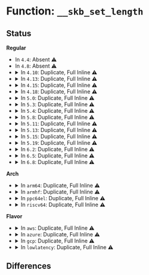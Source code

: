 # Function: <code>__skb_set_length</code>

## Status
<b>Regular</b>
<ul>
<li>
In <code>4.4</code>: Absent ⚠️
</li>
<li>
In <code>4.8</code>: Absent ⚠️
</li>
<li>
<details>
<summary>In <code>4.10</code>: Duplicate, Full Inline ⚠️</summary>

**Collision:** Static Duplication

**Inline:** Full

**Transformation:** False

**Instances:**

```
In net/core/skbuff.c (ffffffff8179d9cd)
Location: include/linux/skbuff.h:2315
Inline: True
Inline callers:
  - net/core/skbuff.c:pskb_extract
  - net/core/skbuff.c:skb_checksum_trimmed
  - net/core/skbuff.c:skb_segment
  - net/core/skbuff.c:___pskb_trim
```
```
In net/core/filter.c (ffffffff817cb609)
Location: include/linux/skbuff.h:2315
Inline: True
Inline callers:
  - net/core/filter.c:bpf_skb_change_tail
  - net/core/filter.c:bpf_skb_change_tail
```
```
In net/ipv4/ip_input.c (ffffffff817f5041)
Location: include/linux/skbuff.h:2315
Inline: True
Inline callers:
  - net/ipv4/ip_input.c:ip_rcv
```
```
In net/ipv4/ip_fragment.c (ffffffff817f5db3)
Location: include/linux/skbuff.h:2315
Inline: True
Inline callers:
  - net/ipv4/ip_fragment.c:ip_defrag
```
```
In net/ipv4/ip_output.c (ffffffff817fadb6)
Location: include/linux/skbuff.h:2315
Inline: True
Inline callers:
  - net/ipv4/ip_output.c:ip_append_page
```
```
In net/ipv4/tcp.c (ffffffff81806453)
Location: include/linux/skbuff.h:2315
Inline: True
Inline callers:
  - net/ipv4/tcp.c:tcp_sendmsg
```
```
In net/ipv4/udp.c (ffffffff81828a6c)
Location: include/linux/skbuff.h:2315
Inline: True
Inline callers:
  - net/ipv4/udp.c:__udp4_lib_rcv
```
```
In net/ipv6/ip6_output.c (ffffffff81864d6c)
Location: include/linux/skbuff.h:2315
Inline: True
```
```
In net/ipv6/ip6_input.c (ffffffff81867c30)
Location: include/linux/skbuff.h:2315
Inline: True
Inline callers:
  - net/ipv6/ip6_input.c:ipv6_rcv
```
```
In net/ipv6/udp.c (ffffffff818846b1)
Location: include/linux/skbuff.h:2315
Inline: True
Inline callers:
  - net/ipv6/udp.c:__udp6_lib_rcv
```
```
In net/ipv6/reassembly.c (ffffffff8188ef8f)
Location: include/linux/skbuff.h:2315
Inline: True
Inline callers:
  - net/ipv6/reassembly.c:ipv6_frag_rcv
```
```
In net/ipv6/exthdrs.c (ffffffff81893d3d)
Location: include/linux/skbuff.h:2315
Inline: True
Inline callers:
  - net/ipv6/exthdrs.c:ipv6_hop_jumbo
```
```
In net/packet/af_packet.c (ffffffff818aea4e)
Location: include/linux/skbuff.h:2315
Inline: True
Inline callers:
  - net/packet/af_packet.c:packet_rcv
```
</details>
</li>
<li>
<details>
<summary>In <code>4.13</code>: Duplicate, Full Inline ⚠️</summary>

**Collision:** Static Duplication

**Inline:** Full

**Transformation:** False

**Instances:**

```
In net/core/skbuff.c (ffffffff817be77d)
Location: include/linux/skbuff.h:2364
Inline: True
Inline callers:
  - net/core/skbuff.c:pskb_extract
  - net/core/skbuff.c:skb_checksum_trimmed
  - net/core/skbuff.c:skb_segment
  - net/core/skbuff.c:___pskb_trim
```
```
In net/core/filter.c (ffffffff817eae29)
Location: include/linux/skbuff.h:2364
Inline: True
Inline callers:
  - net/core/filter.c:bpf_skb_change_tail
  - net/core/filter.c:bpf_skb_change_tail
```
```
In net/ipv4/ip_input.c (ffffffff818154d0)
Location: include/linux/skbuff.h:2364
Inline: True
Inline callers:
  - net/ipv4/ip_input.c:ip_rcv
```
```
In net/ipv4/ip_fragment.c (ffffffff81816388)
Location: include/linux/skbuff.h:2364
Inline: True
Inline callers:
  - net/ipv4/ip_fragment.c:ip_defrag
```
```
In net/ipv4/ip_output.c (ffffffff8181b193)
Location: include/linux/skbuff.h:2364
Inline: True
Inline callers:
  - net/ipv4/ip_output.c:ip_append_page
```
```
In net/ipv4/tcp.c (ffffffff81826b05)
Location: include/linux/skbuff.h:2364
Inline: True
Inline callers:
  - net/ipv4/tcp.c:tcp_sendmsg
```
```
In net/ipv4/udp.c (ffffffff81849d6a)
Location: include/linux/skbuff.h:2364
Inline: True
Inline callers:
  - net/ipv4/udp.c:__udp4_lib_rcv
```
```
In net/ipv6/ip6_output.c (ffffffff8188874e)
Location: include/linux/skbuff.h:2364
Inline: True
```
```
In net/ipv6/ip6_input.c (ffffffff8188c449)
Location: include/linux/skbuff.h:2364
Inline: True
Inline callers:
  - net/ipv6/ip6_input.c:ipv6_rcv
```
```
In net/ipv6/udp.c (ffffffff818aaa67)
Location: include/linux/skbuff.h:2364
Inline: True
Inline callers:
  - net/ipv6/udp.c:__udp6_lib_rcv
```
```
In net/ipv6/reassembly.c (ffffffff818b5556)
Location: include/linux/skbuff.h:2364
Inline: True
Inline callers:
  - net/ipv6/reassembly.c:ipv6_frag_rcv
```
```
In net/ipv6/exthdrs.c (ffffffff818ba2a7)
Location: include/linux/skbuff.h:2364
Inline: True
Inline callers:
  - net/ipv6/exthdrs.c:ipv6_hop_jumbo
```
```
In net/packet/af_packet.c (ffffffff818d3799)
Location: include/linux/skbuff.h:2364
Inline: True
Inline callers:
  - net/packet/af_packet.c:packet_rcv
```
</details>
</li>
<li>
<details>
<summary>In <code>4.15</code>: Duplicate, Full Inline ⚠️</summary>

**Collision:** Static Duplication

**Inline:** Full

**Transformation:** False

**Instances:**

```
In drivers/net/tun.c (ffffffff816ff2a5)
Location: include/linux/skbuff.h:2451
Inline: True
Inline callers:
  - drivers/net/tun.c:tun_get_user
```
```
In net/core/skbuff.c (ffffffff81837ef9)
Location: include/linux/skbuff.h:2451
Inline: True
Inline callers:
  - net/core/skbuff.c:pskb_extract
  - net/core/skbuff.c:skb_checksum_trimmed
  - net/core/skbuff.c:skb_segment
  - net/core/skbuff.c:___pskb_trim
  - net/core/skbuff.c:skb_trim
```
```
In net/core/filter.c (ffffffff81867908)
Location: include/linux/skbuff.h:2451
Inline: True
Inline callers:
  - net/core/filter.c:bpf_skb_change_tail
  - net/core/filter.c:bpf_skb_change_tail
```
```
In net/ipv4/ip_input.c (ffffffff8189469c)
Location: include/linux/skbuff.h:2451
Inline: True
Inline callers:
  - net/ipv4/ip_input.c:ip_rcv
```
```
In net/ipv4/ip_fragment.c (ffffffff81895541)
Location: include/linux/skbuff.h:2451
Inline: True
Inline callers:
  - net/ipv4/ip_fragment.c:ip_defrag
```
```
In net/ipv4/ip_output.c (ffffffff8189a156)
Location: include/linux/skbuff.h:2451
Inline: True
Inline callers:
  - net/ipv4/ip_output.c:ip_append_page
```
```
In net/ipv4/tcp.c (ffffffff818a4a59)
Location: include/linux/skbuff.h:2451
Inline: True
Inline callers:
  - net/ipv4/tcp.c:tcp_sendmsg_locked
```
```
In net/ipv4/udp.c (ffffffff818c987d)
Location: include/linux/skbuff.h:2451
Inline: True
Inline callers:
  - net/ipv4/udp.c:__udp4_lib_rcv
```
```
In net/ipv6/ip6_output.c (ffffffff8190a829)
Location: include/linux/skbuff.h:2451
Inline: True
```
```
In net/ipv6/ip6_input.c (ffffffff8190d74c)
Location: include/linux/skbuff.h:2451
Inline: True
Inline callers:
  - net/ipv6/ip6_input.c:ipv6_rcv
```
```
In net/ipv6/udp.c (ffffffff8192d584)
Location: include/linux/skbuff.h:2451
Inline: True
Inline callers:
  - net/ipv6/udp.c:__udp6_lib_rcv
```
```
In net/ipv6/reassembly.c (ffffffff819382cc)
Location: include/linux/skbuff.h:2451
Inline: True
Inline callers:
  - net/ipv6/reassembly.c:ipv6_frag_rcv
```
```
In net/ipv6/exthdrs.c (ffffffff8193d290)
Location: include/linux/skbuff.h:2451
Inline: True
Inline callers:
  - net/ipv6/exthdrs.c:ipv6_hop_jumbo
```
```
In net/packet/af_packet.c (ffffffff8195890b)
Location: include/linux/skbuff.h:2451
Inline: True
Inline callers:
  - net/packet/af_packet.c:packet_rcv
```
</details>
</li>
<li>
<details>
<summary>In <code>4.18</code>: Duplicate, Full Inline ⚠️</summary>

**Collision:** Static Duplication

**Inline:** Full

**Transformation:** False

**Instances:**

```
In drivers/net/tun.c (ffffffff8173f442)
Location: include/linux/skbuff.h:2463
Inline: True
Inline callers:
  - drivers/net/tun.c:tun_get_user
  - drivers/net/tun.c:tun_net_xmit
```
```
In net/core/skbuff.c (ffffffff818825c9)
Location: include/linux/skbuff.h:2463
Inline: True
Inline callers:
  - net/core/skbuff.c:pskb_extract
  - net/core/skbuff.c:skb_segment
  - net/core/skbuff.c:pskb_trim_rcsum_slow
  - net/core/skbuff.c:___pskb_trim
  - net/core/skbuff.c:skb_trim
```
```
In net/core/filter.c (ffffffff818b5912)
Location: include/linux/skbuff.h:2463
Inline: True
Inline callers:
  - net/core/filter.c:sk_skb_change_tail
  - net/core/filter.c:bpf_skb_change_tail
  - net/core/filter.c:bpf_skb_grow_rcsum
```
```
In net/ipv4/ip_output.c (ffffffff818ee60c)
Location: include/linux/skbuff.h:2463
Inline: True
Inline callers:
  - net/ipv4/ip_output.c:ip_append_page
```
```
In net/ipv4/tcp.c (ffffffff818faaef)
Location: include/linux/skbuff.h:2463
Inline: True
Inline callers:
  - net/ipv4/tcp.c:tcp_sendmsg_locked
```
```
In net/ipv6/ip6_output.c (ffffffff81961f00)
Location: include/linux/skbuff.h:2463
Inline: True
```
```
In net/packet/af_packet.c (ffffffff819b2369)
Location: include/linux/skbuff.h:2463
Inline: True
Inline callers:
  - net/packet/af_packet.c:packet_rcv
```
</details>
</li>
<li>
<details>
<summary>In <code>5.0</code>: Duplicate, Full Inline ⚠️</summary>

**Collision:** Static Duplication

**Inline:** Full

**Transformation:** False

**Instances:**

```
In drivers/net/tun.c (ffffffff81763269)
Location: include/linux/skbuff.h:2541
Inline: True
Inline callers:
  - drivers/net/tun.c:tun_get_user
  - drivers/net/tun.c:tun_net_xmit
```
```
In net/core/skbuff.c (ffffffff818a3083)
Location: include/linux/skbuff.h:2541
Inline: True
Inline callers:
  - net/core/skbuff.c:pskb_extract
  - net/core/skbuff.c:skb_segment
  - net/core/skbuff.c:pskb_trim_rcsum_slow
  - net/core/skbuff.c:___pskb_trim
  - net/core/skbuff.c:skb_trim
```
```
In net/core/filter.c (ffffffff818dc485)
Location: include/linux/skbuff.h:2541
Inline: True
Inline callers:
  - net/core/filter.c:sk_skb_change_tail
  - net/core/filter.c:sk_skb_change_tail
  - net/core/filter.c:bpf_skb_change_tail
  - net/core/filter.c:bpf_skb_change_tail
  - net/core/filter.c:sk_filter_trim_cap
```
```
In net/ipv4/ip_output.c (ffffffff8191bdc3)
Location: include/linux/skbuff.h:2541
Inline: True
Inline callers:
  - net/ipv4/ip_output.c:ip_append_page
```
```
In net/ipv4/tcp.c (ffffffff819289ae)
Location: include/linux/skbuff.h:2541
Inline: True
Inline callers:
  - net/ipv4/tcp.c:tcp_sendmsg_locked
```
```
In net/ipv6/ip6_output.c (ffffffff81996986)
Location: include/linux/skbuff.h:2541
Inline: True
```
```
In net/packet/af_packet.c (ffffffff819e926b)
Location: include/linux/skbuff.h:2541
Inline: True
Inline callers:
  - net/packet/af_packet.c:packet_rcv
```
</details>
</li>
<li>
<details>
<summary>In <code>5.3</code>: Duplicate, Full Inline ⚠️</summary>

**Collision:** Static Duplication

**Inline:** Full

**Transformation:** False

**Instances:**

```
In drivers/net/tun.c (ffffffff817a0fc4)
Location: include/linux/skbuff.h:2627
Inline: True
Inline callers:
  - drivers/net/tun.c:tun_get_user
  - drivers/net/tun.c:tun_net_xmit
```
```
In net/core/skbuff.c (ffffffff818edd18)
Location: include/linux/skbuff.h:2627
Inline: True
Inline callers:
  - net/core/skbuff.c:pskb_extract
  - net/core/skbuff.c:skb_segment
  - net/core/skbuff.c:pskb_trim_rcsum_slow
  - net/core/skbuff.c:___pskb_trim
  - net/core/skbuff.c:skb_trim
```
```
In net/core/filter.c (ffffffff819296d9)
Location: include/linux/skbuff.h:2627
Inline: True
Inline callers:
  - net/core/filter.c:sk_skb_change_tail
  - net/core/filter.c:sk_skb_change_tail
  - net/core/filter.c:bpf_skb_change_tail
  - net/core/filter.c:bpf_skb_change_tail
  - net/core/filter.c:sk_filter_trim_cap
```
```
In net/ipv4/ip_output.c (ffffffff8197e0c8)
Location: include/linux/skbuff.h:2627
Inline: True
Inline callers:
  - net/ipv4/ip_output.c:ip_append_page
```
```
In net/ipv4/tcp.c (ffffffff8198b3ed)
Location: include/linux/skbuff.h:2627
Inline: True
Inline callers:
  - net/ipv4/tcp.c:tcp_sendmsg_locked
  - net/ipv4/tcp.c:sk_stream_alloc_skb
```
```
In net/ipv6/ip6_output.c (ffffffff81a02ecc)
Location: include/linux/skbuff.h:2627
Inline: True
```
```
In net/packet/af_packet.c (ffffffff81a57749)
Location: include/linux/skbuff.h:2627
Inline: True
Inline callers:
  - net/packet/af_packet.c:packet_rcv
```
</details>
</li>
<li>
<details>
<summary>In <code>5.4</code>: Duplicate, Full Inline ⚠️</summary>

**Collision:** Static Duplication

**Inline:** Full

**Transformation:** False

**Instances:**

```
In drivers/net/tun.c (ffffffff817c5fa4)
Location: include/linux/skbuff.h:2641
Inline: True
Inline callers:
  - drivers/net/tun.c:tun_get_user
  - drivers/net/tun.c:tun_net_xmit
```
```
In net/core/skbuff.c (ffffffff8191fe0b)
Location: include/linux/skbuff.h:2641
Inline: True
Inline callers:
  - net/core/skbuff.c:pskb_extract
  - net/core/skbuff.c:skb_segment
  - net/core/skbuff.c:pskb_trim_rcsum_slow
  - net/core/skbuff.c:___pskb_trim
```
```
In net/core/filter.c (ffffffff8195bcf4)
Location: include/linux/skbuff.h:2641
Inline: True
Inline callers:
  - net/core/filter.c:sk_skb_change_tail
  - net/core/filter.c:bpf_skb_change_tail
  - net/core/filter.c:bpf_skb_grow_rcsum
  - net/core/filter.c:sk_filter_trim_cap
```
```
In net/ipv4/ip_output.c (ffffffff819b49df)
Location: include/linux/skbuff.h:2641
Inline: True
Inline callers:
  - net/ipv4/ip_output.c:ip_append_page
```
```
In net/ipv4/tcp.c (ffffffff819c2693)
Location: include/linux/skbuff.h:2641
Inline: True
Inline callers:
  - net/ipv4/tcp.c:tcp_sendmsg_locked
```
```
In net/ipv6/ip6_output.c (ffffffff81a39aa1)
Location: include/linux/skbuff.h:2641
Inline: True
```
```
In net/packet/af_packet.c (ffffffff81a8e4df)
Location: include/linux/skbuff.h:2641
Inline: True
Inline callers:
  - net/packet/af_packet.c:packet_rcv
```
</details>
</li>
<li>
<details>
<summary>In <code>5.8</code>: Duplicate, Full Inline ⚠️</summary>

**Collision:** Static Duplication

**Inline:** Full

**Transformation:** False

**Instances:**

```
In drivers/net/tun.c (ffffffff8188b543)
Location: include/linux/skbuff.h:2664
Inline: True
Inline callers:
  - drivers/net/tun.c:tun_napi_alloc_frags
  - drivers/net/tun.c:tun_net_xmit
```
```
In net/core/skbuff.c (ffffffff819f33e6)
Location: include/linux/skbuff.h:2664
Inline: True
Inline callers:
  - net/core/skbuff.c:pskb_extract
  - net/core/skbuff.c:skb_segment
  - net/core/skbuff.c:pskb_trim_rcsum_slow
  - net/core/skbuff.c:___pskb_trim
  - net/core/skbuff.c:skb_trim
```
```
In net/core/filter.c (ffffffff81a2ee4d)
Location: include/linux/skbuff.h:2664
Inline: True
Inline callers:
  - net/core/filter.c:sk_skb_change_tail
  - net/core/filter.c:bpf_skb_change_tail
  - net/core/filter.c:bpf_skb_grow_rcsum
  - net/core/filter.c:sk_filter_trim_cap
```
```
In net/ipv4/ip_output.c (ffffffff81a9ec44)
Location: include/linux/skbuff.h:2664
Inline: True
Inline callers:
  - net/ipv4/ip_output.c:ip_append_page
  - net/ipv4/ip_output.c:__ip_append_data
  - net/ipv4/ip_output.c:__ip_append_data
```
```
In net/ipv4/tcp.c (ffffffff81aad8c3)
Location: include/linux/skbuff.h:2664
Inline: True
Inline callers:
  - net/ipv4/tcp.c:tcp_sendmsg_locked
  - net/ipv4/tcp.c:sk_stream_alloc_skb
```
```
In net/xfrm/espintcp.c (ffffffff81b2299e)
Location: include/linux/skbuff.h:2664
Inline: True
Inline callers:
  - net/xfrm/espintcp.c:espintcp_rcv
```
```
In net/ipv6/ip6_output.c (ffffffff81b2f26f)
Location: include/linux/skbuff.h:2664
Inline: True
```
```
In net/packet/af_packet.c (ffffffff81b8b2df)
Location: include/linux/skbuff.h:2664
Inline: True
Inline callers:
  - net/packet/af_packet.c:packet_rcv
```
</details>
</li>
<li>
<details>
<summary>In <code>5.11</code>: Duplicate, Full Inline ⚠️</summary>

**Collision:** Static Duplication

**Inline:** Full

**Transformation:** False

**Instances:**

```
In drivers/net/tun.c (ffffffff818996e7)
Location: include/linux/skbuff.h:2690
Inline: True
Inline callers:
  - drivers/net/tun.c:tun_napi_alloc_frags
  - drivers/net/tun.c:tun_net_xmit
```
```
In net/core/skbuff.c (ffffffff819f3416)
Location: include/linux/skbuff.h:2690
Inline: True
Inline callers:
  - net/core/skbuff.c:pskb_extract
  - net/core/skbuff.c:skb_segment
  - net/core/skbuff.c:pskb_trim_rcsum_slow
  - net/core/skbuff.c:___pskb_trim
  - net/core/skbuff.c:skb_trim
```
```
In net/core/filter.c (ffffffff81a30963)
Location: include/linux/skbuff.h:2690
Inline: True
Inline callers:
  - net/core/filter.c:sk_skb_change_tail
  - net/core/filter.c:bpf_skb_change_tail
  - net/core/filter.c:bpf_skb_grow_rcsum
  - net/core/filter.c:sk_filter_trim_cap
```
```
In net/ipv4/ip_output.c (ffffffff81aa8b85)
Location: include/linux/skbuff.h:2690
Inline: True
Inline callers:
  - net/ipv4/ip_output.c:ip_append_page
  - net/ipv4/ip_output.c:__ip_append_data
  - net/ipv4/ip_output.c:__ip_append_data
```
```
In net/ipv4/tcp.c (ffffffff81ab4ca7)
Location: include/linux/skbuff.h:2690
Inline: True
Inline callers:
  - net/ipv4/tcp.c:tcp_sendmsg_locked
  - net/ipv4/tcp.c:sk_stream_alloc_skb
```
```
In net/ipv4/ip_tunnel_core.c (ffffffff81b06a7b)
Location: include/linux/skbuff.h:2690
Inline: True
Inline callers:
  - net/ipv4/ip_tunnel_core.c:iptunnel_pmtud_build_icmpv6
  - net/ipv4/ip_tunnel_core.c:iptunnel_pmtud_build_icmp
```
```
In net/xfrm/espintcp.c (ffffffff81b3164e)
Location: include/linux/skbuff.h:2690
Inline: True
Inline callers:
  - net/xfrm/espintcp.c:espintcp_rcv
```
```
In net/ipv6/ip6_output.c (ffffffff81b3dcbf)
Location: include/linux/skbuff.h:2690
Inline: True
```
```
In net/packet/af_packet.c (ffffffff81b9a2b2)
Location: include/linux/skbuff.h:2690
Inline: True
Inline callers:
  - net/packet/af_packet.c:packet_rcv
```
</details>
</li>
<li>
<details>
<summary>In <code>5.13</code>: Duplicate, Full Inline ⚠️</summary>

**Collision:** Static Duplication

**Inline:** Full

**Transformation:** False

**Instances:**

```
In drivers/net/tun.c (ffffffff8187bb57)
Location: include/linux/skbuff.h:2706
Inline: True
Inline callers:
  - drivers/net/tun.c:tun_napi_alloc_frags
  - drivers/net/tun.c:tun_net_xmit
```
```
In net/core/skbuff.c (ffffffff819d9676)
Location: include/linux/skbuff.h:2706
Inline: True
Inline callers:
  - net/core/skbuff.c:pskb_extract
  - net/core/skbuff.c:skb_segment
  - net/core/skbuff.c:pskb_trim_rcsum_slow
  - net/core/skbuff.c:___pskb_trim
  - net/core/skbuff.c:skb_trim
```
```
In net/core/filter.c (ffffffff81a1417a)
Location: include/linux/skbuff.h:2706
Inline: True
Inline callers:
  - net/core/filter.c:sk_filter_trim_cap
```
```
In net/ipv4/ip_output.c (ffffffff81a93ca1)
Location: include/linux/skbuff.h:2706
Inline: True
Inline callers:
  - net/ipv4/ip_output.c:ip_append_page
  - net/ipv4/ip_output.c:__ip_append_data
  - net/ipv4/ip_output.c:__ip_append_data
```
```
In net/ipv4/tcp.c (ffffffff81a9fef2)
Location: include/linux/skbuff.h:2706
Inline: True
Inline callers:
  - net/ipv4/tcp.c:tcp_sendmsg_locked
  - net/ipv4/tcp.c:sk_stream_alloc_skb
```
```
In net/ipv4/ip_tunnel_core.c (ffffffff81af218a)
Location: include/linux/skbuff.h:2706
Inline: True
Inline callers:
  - net/ipv4/ip_tunnel_core.c:iptunnel_pmtud_build_icmpv6
  - net/ipv4/ip_tunnel_core.c:iptunnel_pmtud_build_icmp
```
```
In net/xfrm/espintcp.c (ffffffff81b1f361)
Location: include/linux/skbuff.h:2706
Inline: True
Inline callers:
  - net/xfrm/espintcp.c:espintcp_rcv
```
```
In net/ipv6/ip6_output.c (ffffffff81b2b17a)
Location: include/linux/skbuff.h:2706
Inline: True
```
```
In net/packet/af_packet.c (ffffffff81b8920c)
Location: include/linux/skbuff.h:2706
Inline: True
Inline callers:
  - net/packet/af_packet.c:packet_rcv
```
</details>
</li>
<li>
<details>
<summary>In <code>5.15</code>: Duplicate, Full Inline ⚠️</summary>

**Collision:** Static Duplication

**Inline:** Full

**Transformation:** False

**Instances:**

```
In drivers/net/tun.c (ffffffff8190d087)
Location: include/linux/skbuff.h:2735
Inline: True
Inline callers:
  - drivers/net/tun.c:tun_napi_alloc_frags
  - drivers/net/tun.c:tun_net_xmit
```
```
In net/core/skbuff.c (ffffffff81a89636)
Location: include/linux/skbuff.h:2735
Inline: True
Inline callers:
  - net/core/skbuff.c:pskb_extract
  - net/core/skbuff.c:skb_segment
  - net/core/skbuff.c:pskb_trim_rcsum_slow
  - net/core/skbuff.c:___pskb_trim
  - net/core/skbuff.c:skb_trim
```
```
In net/core/filter.c (ffffffff81ac5a4a)
Location: include/linux/skbuff.h:2735
Inline: True
Inline callers:
  - net/core/filter.c:sk_filter_trim_cap
```
```
In net/ipv4/ip_output.c (ffffffff81b4f0ea)
Location: include/linux/skbuff.h:2735
Inline: True
Inline callers:
  - net/ipv4/ip_output.c:ip_append_page
  - net/ipv4/ip_output.c:__ip_append_data
  - net/ipv4/ip_output.c:__ip_append_data
```
```
In net/ipv4/tcp.c (ffffffff81b5bcab)
Location: include/linux/skbuff.h:2735
Inline: True
Inline callers:
  - net/ipv4/tcp.c:tcp_sendmsg_locked
  - net/ipv4/tcp.c:sk_stream_alloc_skb
```
```
In net/ipv4/ip_tunnel_core.c (ffffffff81bb269a)
Location: include/linux/skbuff.h:2735
Inline: True
Inline callers:
  - net/ipv4/ip_tunnel_core.c:iptunnel_pmtud_build_icmpv6
  - net/ipv4/ip_tunnel_core.c:iptunnel_pmtud_build_icmp
```
```
In net/xfrm/espintcp.c (ffffffff81be3f69)
Location: include/linux/skbuff.h:2735
Inline: True
Inline callers:
  - net/xfrm/espintcp.c:espintcp_rcv
```
```
In net/ipv6/ip6_output.c (ffffffff81bf129d)
Location: include/linux/skbuff.h:2735
Inline: True
```
```
In net/packet/af_packet.c (ffffffff81c55324)
Location: include/linux/skbuff.h:2735
Inline: True
Inline callers:
  - net/packet/af_packet.c:packet_rcv
```
</details>
</li>
<li>
<details>
<summary>In <code>5.19</code>: Duplicate, Full Inline ⚠️</summary>

**Collision:** Static Duplication

**Inline:** Full

**Transformation:** False

**Instances:**

```
In drivers/net/tun.c (ffffffff81a62a79)
Location: include/linux/skbuff.h:3104
Inline: True
Inline callers:
  - drivers/net/tun.c:tun_napi_alloc_frags
  - drivers/net/tun.c:tun_net_xmit
```
```
In net/core/skbuff.c (ffffffff81bfe985)
Location: include/linux/skbuff.h:3104
Inline: True
Inline callers:
  - net/core/skbuff.c:pskb_extract
  - net/core/skbuff.c:skb_segment
  - net/core/skbuff.c:pskb_trim_rcsum_slow
  - net/core/skbuff.c:___pskb_trim
  - net/core/skbuff.c:skb_trim
```
```
In net/core/filter.c (ffffffff81c3ca9f)
Location: include/linux/skbuff.h:3104
Inline: True
Inline callers:
  - net/core/filter.c:sk_filter_trim_cap
```
```
In net/ipv4/ip_output.c (ffffffff81cdca43)
Location: include/linux/skbuff.h:3104
Inline: True
Inline callers:
  - net/ipv4/ip_output.c:ip_append_page
  - net/ipv4/ip_output.c:__ip_append_data
  - net/ipv4/ip_output.c:__ip_append_data
```
```
In net/ipv4/ip_tunnel_core.c (ffffffff81d45e65)
Location: include/linux/skbuff.h:3104
Inline: True
Inline callers:
  - net/ipv4/ip_tunnel_core.c:iptunnel_pmtud_build_icmpv6
  - net/ipv4/ip_tunnel_core.c:iptunnel_pmtud_build_icmp
```
```
In net/xfrm/espintcp.c (ffffffff81d7af09)
Location: include/linux/skbuff.h:3104
Inline: True
Inline callers:
  - net/xfrm/espintcp.c:espintcp_rcv
```
```
In net/ipv6/ip6_output.c (ffffffff81d89a9d)
Location: include/linux/skbuff.h:3104
Inline: True
```
```
In net/packet/af_packet.c (ffffffff81df4ab3)
Location: include/linux/skbuff.h:3104
Inline: True
Inline callers:
  - net/packet/af_packet.c:packet_rcv
```
</details>
</li>
<li>
<details>
<summary>In <code>6.2</code>: Duplicate, Full Inline ⚠️</summary>

**Collision:** Static Duplication

**Inline:** Full

**Transformation:** False

**Instances:**

```
In drivers/net/tun.c (ffffffff81beef42)
Location: include/linux/skbuff.h:2998
Inline: True
Inline callers:
  - drivers/net/tun.c:tun_napi_alloc_frags
  - drivers/net/tun.c:tun_net_xmit
```
```
In net/core/skbuff.c (ffffffff81dad3b5)
Location: include/linux/skbuff.h:2998
Inline: True
Inline callers:
  - net/core/skbuff.c:pskb_extract
  - net/core/skbuff.c:skb_segment
  - net/core/skbuff.c:pskb_trim_rcsum_slow
  - net/core/skbuff.c:___pskb_trim
  - net/core/skbuff.c:skb_trim
```
```
In net/core/filter.c (ffffffff81dfa498)
Location: include/linux/skbuff.h:2998
Inline: True
Inline callers:
  - net/core/filter.c:sk_filter_trim_cap
```
```
In net/ipv4/ip_output.c (ffffffff81e9d4a3)
Location: include/linux/skbuff.h:2998
Inline: True
Inline callers:
  - net/ipv4/ip_output.c:ip_append_page
  - net/ipv4/ip_output.c:__ip_append_data
  - net/ipv4/ip_output.c:__ip_append_data
```
```
In net/ipv4/ip_tunnel_core.c (ffffffff81f0f22c)
Location: include/linux/skbuff.h:2998
Inline: True
Inline callers:
  - net/ipv4/ip_tunnel_core.c:iptunnel_pmtud_build_icmpv6
  - net/ipv4/ip_tunnel_core.c:iptunnel_pmtud_build_icmp
```
```
In net/xfrm/espintcp.c (ffffffff81f48176)
Location: include/linux/skbuff.h:2998
Inline: True
Inline callers:
  - net/xfrm/espintcp.c:espintcp_rcv
```
```
In net/ipv6/ip6_output.c (ffffffff81f57949)
Location: include/linux/skbuff.h:2998
Inline: True
```
```
In net/packet/af_packet.c (ffffffff81fc9d43)
Location: include/linux/skbuff.h:2998
Inline: True
Inline callers:
  - net/packet/af_packet.c:packet_rcv
```
</details>
</li>
<li>
<details>
<summary>In <code>6.5</code>: Duplicate, Full Inline ⚠️</summary>

**Collision:** Static Duplication

**Inline:** Full

**Transformation:** False

**Instances:**

```
In drivers/net/tun.c (ffffffff81c47165)
Location: include/linux/skbuff.h:3052
Inline: True
Inline callers:
  - drivers/net/tun.c:tun_napi_alloc_frags
  - drivers/net/tun.c:tun_net_xmit
```
```
In net/core/skbuff.c (ffffffff81e1d2b5)
Location: include/linux/skbuff.h:3052
Inline: True
Inline callers:
  - net/core/skbuff.c:pskb_extract
  - net/core/skbuff.c:skb_segment
  - net/core/skbuff.c:pskb_trim_rcsum_slow
  - net/core/skbuff.c:___pskb_trim
```
```
In net/core/filter.c (ffffffff81e6b845)
Location: include/linux/skbuff.h:3052
Inline: True
Inline callers:
  - net/core/filter.c:sk_filter_trim_cap
```
```
In net/ipv4/ip_output.c (ffffffff81efaa5b)
Location: include/linux/skbuff.h:3052
Inline: True
Inline callers:
  - net/ipv4/ip_output.c:__ip_append_data
  - net/ipv4/ip_output.c:__ip_append_data
```
```
In net/ipv4/ip_tunnel_core.c (ffffffff81f6ef2a)
Location: include/linux/skbuff.h:3052
Inline: True
Inline callers:
  - net/ipv4/ip_tunnel_core.c:iptunnel_pmtud_build_icmpv6
  - net/ipv4/ip_tunnel_core.c:iptunnel_pmtud_build_icmp
```
```
In net/xfrm/espintcp.c (ffffffff81fa7c76)
Location: include/linux/skbuff.h:3052
Inline: True
Inline callers:
  - net/xfrm/espintcp.c:espintcp_rcv
```
```
In net/ipv6/ip6_output.c (ffffffff81fb7437)
Location: include/linux/skbuff.h:3052
Inline: True
```
```
In net/packet/af_packet.c (ffffffff8202a678)
Location: include/linux/skbuff.h:3052
Inline: True
Inline callers:
  - net/packet/af_packet.c:packet_rcv
```
</details>
</li>
<li>
<details>
<summary>In <code>6.8</code>: Duplicate, Full Inline ⚠️</summary>

**Collision:** Static Duplication

**Inline:** Full

**Transformation:** False

**Instances:**

```
In drivers/net/tun.c (ffffffff81cfca77)
Location: include/linux/skbuff.h:3059
Inline: True
Inline callers:
  - drivers/net/tun.c:tun_napi_alloc_frags
  - drivers/net/tun.c:tun_net_xmit
```
```
In net/core/skbuff.c (ffffffff81eda9a5)
Location: include/linux/skbuff.h:3059
Inline: True
Inline callers:
  - net/core/skbuff.c:pskb_extract
  - net/core/skbuff.c:skb_segment
  - net/core/skbuff.c:pskb_trim_rcsum_slow
  - net/core/skbuff.c:___pskb_trim
```
```
In net/core/filter.c (ffffffff81f2a9f5)
Location: include/linux/skbuff.h:3059
Inline: True
Inline callers:
  - net/core/filter.c:sk_filter_trim_cap
```
```
In net/ipv4/ip_output.c (ffffffff81fbe9aa)
Location: include/linux/skbuff.h:3059
Inline: True
Inline callers:
  - net/ipv4/ip_output.c:__ip_append_data
  - net/ipv4/ip_output.c:__ip_append_data
```
```
In net/ipv4/ip_tunnel_core.c (ffffffff8203565c)
Location: include/linux/skbuff.h:3059
Inline: True
Inline callers:
  - net/ipv4/ip_tunnel_core.c:iptunnel_pmtud_build_icmpv6
  - net/ipv4/ip_tunnel_core.c:iptunnel_pmtud_build_icmp
```
```
In net/xfrm/espintcp.c (ffffffff82074f36)
Location: include/linux/skbuff.h:3059
Inline: True
Inline callers:
  - net/xfrm/espintcp.c:espintcp_rcv
```
```
In net/ipv6/ip6_output.c (ffffffff82084bcb)
Location: include/linux/skbuff.h:3059
Inline: True
```
```
In net/packet/af_packet.c (ffffffff820fa163)
Location: include/linux/skbuff.h:3059
Inline: True
Inline callers:
  - net/packet/af_packet.c:packet_rcv
```
</details>
</li>
</ul>
<b>Arch</b>
<ul>
<li>
<details>
<summary>In <code>arm64</code>: Duplicate, Full Inline ⚠️</summary>

**Collision:** Static Duplication

**Inline:** Full

**Transformation:** False

**Instances:**

```
In drivers/net/tun.c (ffff8000109e0f60)
Location: include/linux/skbuff.h:2641
Inline: True
Inline callers:
  - drivers/net/tun.c:tun_get_user
  - drivers/net/tun.c:tun_net_xmit
```
```
In net/core/skbuff.c (ffff800010bba8b4)
Location: include/linux/skbuff.h:2641
Inline: True
Inline callers:
  - net/core/skbuff.c:pskb_extract
  - net/core/skbuff.c:skb_segment
  - net/core/skbuff.c:pskb_trim_rcsum_slow
  - net/core/skbuff.c:___pskb_trim
  - net/core/skbuff.c:skb_trim
```
```
In net/core/filter.c (ffff800010bfd074)
Location: include/linux/skbuff.h:2641
Inline: True
Inline callers:
  - net/core/filter.c:sk_skb_change_tail
  - net/core/filter.c:sk_skb_change_tail
  - net/core/filter.c:bpf_skb_change_tail
  - net/core/filter.c:bpf_skb_change_tail
  - net/core/filter.c:sk_filter_trim_cap
```
```
In net/ipv4/ip_output.c (ffff800010c65208)
Location: include/linux/skbuff.h:2641
Inline: True
Inline callers:
  - net/ipv4/ip_output.c:ip_append_page
```
```
In net/ipv4/tcp.c (ffff800010c74fbc)
Location: include/linux/skbuff.h:2641
Inline: True
Inline callers:
  - net/ipv4/tcp.c:tcp_sendmsg_locked
  - net/ipv4/tcp.c:sk_stream_alloc_skb
```
```
In net/ipv6/ip6_output.c (ffff800010cf9a2c)
Location: include/linux/skbuff.h:2641
Inline: True
```
```
In net/packet/af_packet.c (ffff800010d5b99c)
Location: include/linux/skbuff.h:2641
Inline: True
Inline callers:
  - net/packet/af_packet.c:packet_rcv
```
</details>
</li>
<li>
<details>
<summary>In <code>armhf</code>: Duplicate, Full Inline ⚠️</summary>

**Collision:** Static Duplication

**Inline:** Full

**Transformation:** False

**Instances:**

```
In drivers/net/tun.c (c0ac548c)
Location: include/linux/skbuff.h:2641
Inline: True
Inline callers:
  - drivers/net/tun.c:tun_get_user
  - drivers/net/tun.c:tun_net_xmit
```
```
In net/core/skbuff.c (c0cd7058)
Location: include/linux/skbuff.h:2641
Inline: True
Inline callers:
  - net/core/skbuff.c:pskb_extract
  - net/core/skbuff.c:skb_segment
  - net/core/skbuff.c:pskb_trim_rcsum_slow
  - net/core/skbuff.c:___pskb_trim
  - net/core/skbuff.c:skb_trim
```
```
In net/core/filter.c (c0d17674)
Location: include/linux/skbuff.h:2641
Inline: True
Inline callers:
  - net/core/filter.c:sk_skb_change_tail
  - net/core/filter.c:sk_skb_change_tail
  - net/core/filter.c:bpf_skb_change_tail
  - net/core/filter.c:bpf_skb_change_tail
  - net/core/filter.c:sk_filter_trim_cap
```
```
In net/ipv4/ip_output.c (c0d74e14)
Location: include/linux/skbuff.h:2641
Inline: True
Inline callers:
  - net/ipv4/ip_output.c:ip_append_page
  - net/ipv4/ip_output.c:__ip_append_data
  - net/ipv4/ip_output.c:__ip_append_data
```
```
In net/ipv4/tcp.c (c0d8366c)
Location: include/linux/skbuff.h:2641
Inline: True
Inline callers:
  - net/ipv4/tcp.c:tcp_sendmsg_locked
  - net/ipv4/tcp.c:sk_stream_alloc_skb
```
```
In net/ipv6/ip6_output.c (c0e012d0)
Location: include/linux/skbuff.h:2641
Inline: True
Inline callers:
  - net/ipv6/ip6_output.c:__ip6_append_data
  - net/ipv6/ip6_output.c:__ip6_append_data
```
```
In net/packet/af_packet.c (c0e5b9dc)
Location: include/linux/skbuff.h:2641
Inline: True
Inline callers:
  - net/packet/af_packet.c:packet_rcv
```
</details>
</li>
<li>
<details>
<summary>In <code>ppc64el</code>: Duplicate, Full Inline ⚠️</summary>

**Collision:** Static Duplication

**Inline:** Full

**Transformation:** False

**Instances:**

```
In drivers/net/tun.c (c000000000aa19ac)
Location: include/linux/skbuff.h:2641
Inline: True
Inline callers:
  - drivers/net/tun.c:tun_get_user
  - drivers/net/tun.c:tun_net_xmit
```
```
In net/core/skbuff.c (c000000000c9351c)
Location: include/linux/skbuff.h:2641
Inline: True
Inline callers:
  - net/core/skbuff.c:pskb_extract
  - net/core/skbuff.c:skb_segment
  - net/core/skbuff.c:pskb_trim_rcsum_slow
  - net/core/skbuff.c:___pskb_trim
  - net/core/skbuff.c:skb_trim
```
```
In net/core/filter.c (c000000000ce5470)
Location: include/linux/skbuff.h:2641
Inline: True
Inline callers:
  - net/core/filter.c:sk_skb_change_tail
  - net/core/filter.c:sk_skb_change_tail
  - net/core/filter.c:bpf_skb_change_tail
  - net/core/filter.c:bpf_skb_change_tail
  - net/core/filter.c:sk_filter_trim_cap
```
```
In net/ipv4/ip_output.c (c000000000d69618)
Location: include/linux/skbuff.h:2641
Inline: True
Inline callers:
  - net/ipv4/ip_output.c:ip_append_page
```
```
In net/ipv4/tcp.c (c000000000d7bddc)
Location: include/linux/skbuff.h:2641
Inline: True
Inline callers:
  - net/ipv4/tcp.c:tcp_sendmsg_locked
  - net/ipv4/tcp.c:sk_stream_alloc_skb
```
```
In net/ipv6/ip6_output.c (c000000000e2180c)
Location: include/linux/skbuff.h:2641
Inline: True
```
```
In net/packet/af_packet.c (c000000000e95f9c)
Location: include/linux/skbuff.h:2641
Inline: True
Inline callers:
  - net/packet/af_packet.c:packet_rcv
```
</details>
</li>
<li>
<details>
<summary>In <code>riscv64</code>: Duplicate, Full Inline ⚠️</summary>

**Collision:** Static Duplication

**Inline:** Full

**Transformation:** False

**Instances:**

```
In drivers/net/tun.c (ffffffe00062a49a)
Location: include/linux/skbuff.h:2641
Inline: True
Inline callers:
  - drivers/net/tun.c:tun_get_user
  - drivers/net/tun.c:tun_net_xmit
```
```
In net/core/skbuff.c (ffffffe000749aec)
Location: include/linux/skbuff.h:2641
Inline: True
Inline callers:
  - net/core/skbuff.c:pskb_extract
  - net/core/skbuff.c:skb_segment
  - net/core/skbuff.c:pskb_trim_rcsum_slow
  - net/core/skbuff.c:___pskb_trim
  - net/core/skbuff.c:skb_trim
```
```
In net/core/filter.c (ffffffe00077faae)
Location: include/linux/skbuff.h:2641
Inline: True
Inline callers:
  - net/core/filter.c:sk_skb_change_tail
  - net/core/filter.c:sk_skb_change_tail
  - net/core/filter.c:bpf_skb_change_tail
  - net/core/filter.c:bpf_skb_change_tail
  - net/core/filter.c:sk_filter_trim_cap
```
```
In net/ipv4/ip_output.c (ffffffe0007cca8e)
Location: include/linux/skbuff.h:2641
Inline: True
Inline callers:
  - net/ipv4/ip_output.c:ip_append_page
```
```
In net/ipv4/tcp.c (ffffffe0007d8342)
Location: include/linux/skbuff.h:2641
Inline: True
Inline callers:
  - net/ipv4/tcp.c:tcp_sendmsg_locked
```
```
In net/ipv6/ip6_output.c (ffffffe0008456e4)
Location: include/linux/skbuff.h:2641
Inline: True
```
```
In net/packet/af_packet.c (ffffffe0008929a8)
Location: include/linux/skbuff.h:2641
Inline: True
Inline callers:
  - net/packet/af_packet.c:packet_rcv
```
</details>
</li>
</ul>
<b>Flavor</b>
<ul>
<li>
<details>
<summary>In <code>aws</code>: Duplicate, Full Inline ⚠️</summary>

**Collision:** Static Duplication

**Inline:** Full

**Transformation:** False

**Instances:**

```
In drivers/net/tun.c (ffffffff8178aa84)
Location: include/linux/skbuff.h:2641
Inline: True
Inline callers:
  - drivers/net/tun.c:tun_get_user
  - drivers/net/tun.c:tun_net_xmit
```
```
In net/core/skbuff.c (ffffffff818bfe0b)
Location: include/linux/skbuff.h:2641
Inline: True
Inline callers:
  - net/core/skbuff.c:pskb_extract
  - net/core/skbuff.c:skb_segment
  - net/core/skbuff.c:pskb_trim_rcsum_slow
  - net/core/skbuff.c:___pskb_trim
```
```
In net/core/filter.c (ffffffff818fbcc4)
Location: include/linux/skbuff.h:2641
Inline: True
Inline callers:
  - net/core/filter.c:sk_skb_change_tail
  - net/core/filter.c:bpf_skb_change_tail
  - net/core/filter.c:bpf_skb_grow_rcsum
  - net/core/filter.c:sk_filter_trim_cap
```
```
In net/ipv4/ip_output.c (ffffffff8195484f)
Location: include/linux/skbuff.h:2641
Inline: True
Inline callers:
  - net/ipv4/ip_output.c:ip_append_page
```
```
In net/ipv4/tcp.c (ffffffff81962503)
Location: include/linux/skbuff.h:2641
Inline: True
Inline callers:
  - net/ipv4/tcp.c:tcp_sendmsg_locked
```
```
In net/ipv6/ip6_output.c (ffffffff819d9131)
Location: include/linux/skbuff.h:2641
Inline: True
```
```
In net/packet/af_packet.c (ffffffff81a2db6f)
Location: include/linux/skbuff.h:2641
Inline: True
Inline callers:
  - net/packet/af_packet.c:packet_rcv
```
</details>
</li>
<li>
<details>
<summary>In <code>azure</code>: Duplicate, Full Inline ⚠️</summary>

**Collision:** Static Duplication

**Inline:** Full

**Transformation:** False

**Instances:**

```
In drivers/net/tun.c (ffffffff8176a3d4)
Location: include/linux/skbuff.h:2641
Inline: True
Inline callers:
  - drivers/net/tun.c:tun_get_user
  - drivers/net/tun.c:tun_net_xmit
```
```
In net/core/skbuff.c (ffffffff81879d4b)
Location: include/linux/skbuff.h:2641
Inline: True
Inline callers:
  - net/core/skbuff.c:pskb_extract
  - net/core/skbuff.c:skb_segment
  - net/core/skbuff.c:pskb_trim_rcsum_slow
  - net/core/skbuff.c:___pskb_trim
```
```
In net/core/filter.c (ffffffff818b5af4)
Location: include/linux/skbuff.h:2641
Inline: True
Inline callers:
  - net/core/filter.c:sk_skb_change_tail
  - net/core/filter.c:bpf_skb_change_tail
  - net/core/filter.c:bpf_skb_grow_rcsum
  - net/core/filter.c:sk_filter_trim_cap
```
```
In net/ipv4/ip_output.c (ffffffff8190e33f)
Location: include/linux/skbuff.h:2641
Inline: True
Inline callers:
  - net/ipv4/ip_output.c:ip_append_page
```
```
In net/ipv4/tcp.c (ffffffff8191bff3)
Location: include/linux/skbuff.h:2641
Inline: True
Inline callers:
  - net/ipv4/tcp.c:tcp_sendmsg_locked
```
```
In net/ipv6/ip6_output.c (ffffffff81995ef1)
Location: include/linux/skbuff.h:2641
Inline: True
```
```
In net/packet/af_packet.c (ffffffff819ead5f)
Location: include/linux/skbuff.h:2641
Inline: True
Inline callers:
  - net/packet/af_packet.c:packet_rcv
```
</details>
</li>
<li>
<details>
<summary>In <code>gcp</code>: Duplicate, Full Inline ⚠️</summary>

**Collision:** Static Duplication

**Inline:** Full

**Transformation:** False

**Instances:**

```
In drivers/net/tun.c (ffffffff817bae24)
Location: include/linux/skbuff.h:2641
Inline: True
Inline callers:
  - drivers/net/tun.c:tun_get_user
  - drivers/net/tun.c:tun_net_xmit
```
```
In net/core/skbuff.c (ffffffff81910e0b)
Location: include/linux/skbuff.h:2641
Inline: True
Inline callers:
  - net/core/skbuff.c:pskb_extract
  - net/core/skbuff.c:skb_segment
  - net/core/skbuff.c:pskb_trim_rcsum_slow
  - net/core/skbuff.c:___pskb_trim
```
```
In net/core/filter.c (ffffffff8194ccf4)
Location: include/linux/skbuff.h:2641
Inline: True
Inline callers:
  - net/core/filter.c:sk_skb_change_tail
  - net/core/filter.c:bpf_skb_change_tail
  - net/core/filter.c:bpf_skb_grow_rcsum
  - net/core/filter.c:sk_filter_trim_cap
```
```
In net/netfilter/nfnetlink_queue.c (ffffffff81999b3e)
Location: include/linux/skbuff.h:2641
Inline: True
Inline callers:
  - net/netfilter/nfnetlink_queue.c:nfqnl_recv_verdict
```
```
In net/ipv4/ip_output.c (ffffffff819bf01f)
Location: include/linux/skbuff.h:2641
Inline: True
Inline callers:
  - net/ipv4/ip_output.c:ip_append_page
```
```
In net/ipv4/tcp.c (ffffffff819cccd3)
Location: include/linux/skbuff.h:2641
Inline: True
Inline callers:
  - net/ipv4/tcp.c:tcp_sendmsg_locked
```
```
In net/ipv6/ip6_output.c (ffffffff81a43bb1)
Location: include/linux/skbuff.h:2641
Inline: True
```
```
In net/packet/af_packet.c (ffffffff81a9971f)
Location: include/linux/skbuff.h:2641
Inline: True
Inline callers:
  - net/packet/af_packet.c:packet_rcv
```
</details>
</li>
<li>
<details>
<summary>In <code>lowlatency</code>: Duplicate, Full Inline ⚠️</summary>

**Collision:** Static Duplication

**Inline:** Full

**Transformation:** False

**Instances:**

```
In drivers/net/tun.c (ffffffff817d3372)
Location: include/linux/skbuff.h:2641
Inline: True
Inline callers:
  - drivers/net/tun.c:tun_get_user
  - drivers/net/tun.c:tun_net_xmit
```
```
In net/core/skbuff.c (ffffffff81931f6b)
Location: include/linux/skbuff.h:2641
Inline: True
Inline callers:
  - net/core/skbuff.c:pskb_extract
  - net/core/skbuff.c:skb_segment
  - net/core/skbuff.c:pskb_trim_rcsum_slow
  - net/core/skbuff.c:___pskb_trim
```
```
In net/core/filter.c (ffffffff8196e6b4)
Location: include/linux/skbuff.h:2641
Inline: True
Inline callers:
  - net/core/filter.c:sk_skb_change_tail
  - net/core/filter.c:bpf_skb_change_tail
  - net/core/filter.c:bpf_skb_grow_rcsum
  - net/core/filter.c:sk_filter_trim_cap
```
```
In net/ipv4/ip_output.c (ffffffff819c89a2)
Location: include/linux/skbuff.h:2641
Inline: True
Inline callers:
  - net/ipv4/ip_output.c:ip_append_page
```
```
In net/ipv4/tcp.c (ffffffff819d6863)
Location: include/linux/skbuff.h:2641
Inline: True
Inline callers:
  - net/ipv4/tcp.c:tcp_sendmsg_locked
```
```
In net/ipv6/ip6_output.c (ffffffff81a4f851)
Location: include/linux/skbuff.h:2641
Inline: True
```
```
In net/packet/af_packet.c (ffffffff81aa452c)
Location: include/linux/skbuff.h:2641
Inline: True
Inline callers:
  - net/packet/af_packet.c:packet_rcv
```
</details>
</li>
</ul>

## Differences
